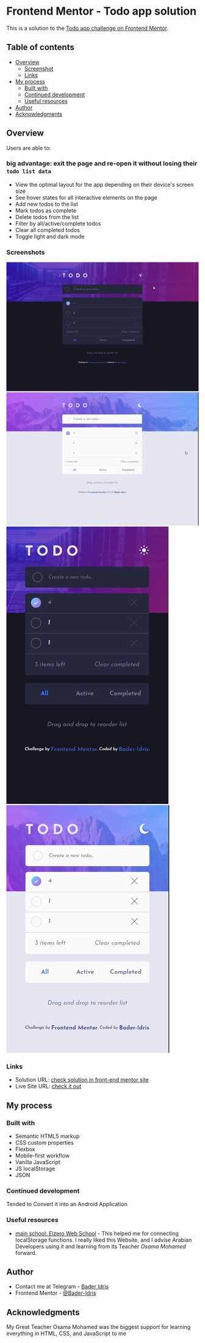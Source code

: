 # Frontend Mentor - Todo app solution

This is a solution to the [Todo app challenge on Frontend Mentor](https://www.frontendmentor.io/challenges/todo-app-Su1_KokOW).

## Table of contents

- [Overview](#overview)
  - [Screenshot](#screenshots)
  - [Links](#links)
- [My process](#my-process)
  - [Built with](#built-with)
  - [Continued development](#continued-development)
  - [Useful resources](#useful-resources)
- [Author](#author)
- [Acknowledgments](#acknowledgments)

## Overview

Users are able to:

### **big advantage:** exit the page and re-open it without losing their `todo list data`

- View the optimal layout for the app depending on their device's screen size
- See hover states for all interactive elements on the page
- Add new todos to the list
- Mark todos as complete
- Delete todos from the list
- Filter by all/active/complete todos
- Clear all completed todos
- Toggle light and dark mode

### Screenshots

![dark-desk](./screenshots/dark-desk.png)
![light-desk](./screenshots/light-desk.png)
![dark-phone](./screenshots/dark-phone.png)
![light-phone](./screenshots/light-phone.png)

### Links

- Solution URL: [check solution in front-end mentor site]([https://your-solution-url.com](https://www.frontendmentor.io/solutions/todo-app-with-localstorage-F2xrnnhNsC))
- Live Site URL: [check it out](https://bader-idris.github.io/todo-app/)

## My process

### Built with

- Semantic HTML5 markup
- CSS custom properties
- Flexbox
- Mobile-first workflow
- Vanilla JavaScript
- JS localStorage
- JSON

### Continued development

Tended to Convert it into an Android Application

### Useful resources

- [main school: Elzero Web School](https://elzero.org) - This helped me for connecting localStorage functions. I really liked this Website, and I advise Arabian Developers using it and learning from its Teacher *Osama Mohamed* forward.
## Author

- Contact me at Telegram - [Bader Idris](https://t.me/BaderIdrees)
- Frontend Mentor - [@Bader-Idris](https://www.frontendmentor.io/profile/Bader-Idris)

## Acknowledgments

My Great Teacher Osama Mohamed was the biggest support for learning everything in HTML, CSS, and JavaScript to me
